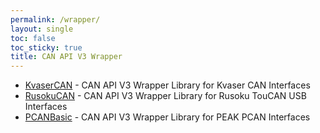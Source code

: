 ```yaml
---
permalink: /wrapper/
layout: single
toc: false
toc_sticky: true
title: CAN API V3 Wrapper
---
```

- [KvaserCAN](/wrapper/KvaserCAN/) - CAN API V3 Wrapper Library for Kvaser CAN Interfaces
- [RusokuCAN](/wrapper/RusokuCAN/) - CAN API V3 Wrapper Library for Rusoku TouCAN USB Interfaces
- [PCANBasic](/wrapper/PCANBasic/) - CAN API V3 Wrapper Library for PEAK PCAN Interfaces
